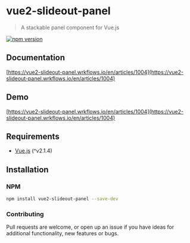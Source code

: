 # vue2-slideout-panel
> A stackable panel component for Vue.js

[![npm version](https://badge.fury.io/js/vue2-slideout-panel.svg)](https://badge.fury.io/js/vue2-slideout-panel)

## Documentation
[https://vue2-slideout-panel.wrkflows.io/en/articles/1004](https://vue2-slideout-panel.wrkflows.io/en/articles/1004)

## Demo

[https://vue2-slideout-panel.wrkflows.io/en/articles/1004](https://vue2-slideout-panel.wrkflows.io/en/articles/1004)

## Requirements
* [Vue.js](http://vuejs.org/) (^v2.1.4)

## Installation

### NPM

```bash
npm install vue2-slideout-panel --save-dev
```

### Contributing

Pull requests are welcome, or open up an issue if you have ideas for additional functionality, new features or bugs.
